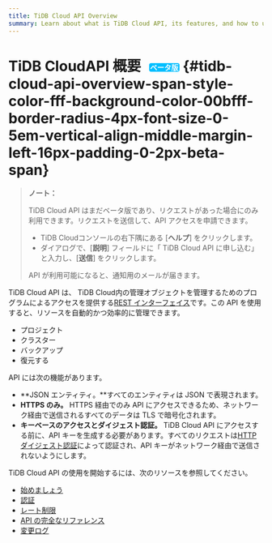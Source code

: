 ```yaml
---
title: TiDB Cloud API Overview
summary: Learn about what is TiDB Cloud API, its features, and how to use API to manage your TiDB Cloud clusters.
---
```


# TiDB CloudAPI 概要<span style="color: #fff; background-color: #00bfff; border-radius: 4px; font-size: 0.5em; vertical-align: middle; margin-left: 16px; padding: 0 2px;">ベータ版</span> {#tidb-cloud-api-overview-span-style-color-fff-background-color-00bfff-border-radius-4px-font-size-0-5em-vertical-align-middle-margin-left-16px-padding-0-2px-beta-span}

> **ノート：**
>
> TiDB Cloud API はまだベータ版であり、リクエストがあった場合にのみ利用できます。リクエストを送信して、API アクセスを申請できます。
>
> -   TiDB Cloudコンソールの右下隅にある [**ヘルプ**] をクリックします。
> -   ダイアログで、[**説明**] フィールドに「 TiDB Cloud API に申し込む」と入力し、[<strong>送信</strong>] をクリックします。
>
> API が利用可能になると、通知用のメールが届きます。

TiDB Cloud API は、 TiDB Cloud内の管理オブジェクトを管理するためのプログラムによるアクセスを提供する[REST インターフェイス](https://en.wikipedia.org/wiki/Representational_state_transfer)です。この API を使用すると、リソースを自動的かつ効率的に管理できます。

-   プロジェクト
-   クラスター
-   バックアップ
-   復元する

API には次の機能があります。

-   **JSON エンティティ。**すべてのエンティティは JSON で表現されます。
-   **HTTPS のみ。** HTTPS 経由でのみ API にアクセスできるため、ネットワーク経由で送信されるすべてのデータは TLS で暗号化されます。
-   **キーベースのアクセスとダイジェスト認証。** TiDB Cloud API にアクセスする前に、API キーを生成する必要があります。すべてのリクエストは[HTTP ダイジェスト認証](https://en.wikipedia.org/wiki/Digest_access_authentication)によって認証され、API キーがネットワーク経由で送信されないようにします。

TiDB Cloud API の使用を開始するには、次のリソースを参照してください。

-   [始めましょう](https://docs.pingcap.com/tidbcloud/api/v1beta#section/Get-Started)
-   [認証](https://docs.pingcap.com/tidbcloud/api/v1beta#section/Authentication)
-   [レート制限](https://docs.pingcap.com/tidbcloud/api/v1beta#section/Rate-Limiting)
-   [API の完全なリファレンス](https://docs.pingcap.com/tidbcloud/api/v1beta#tag/Project)
-   [変更ログ](https://docs.pingcap.com/tidbcloud/api/v1beta#section/API-Changelog)
